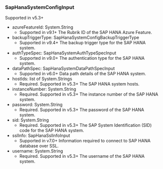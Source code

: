 ### SapHanaSystemConfigInput
Supported in v5.3+

- azureFeatureId: System.String
  - Supported in v9.1+
      The Rubrik ID of the SAP HANA Azure Feature.
- backupTriggerType: SapHanaSystemConfigBackupTriggerType
  - Supported in v9.4+
      The backup trigger type for the SAP HANA system.
- authTypeSpec: SapHanaSystemAuthTypeSpecInput
  - Supported in v9.0+
      The authentication type for the SAP HANA system.
- dataPathSpec: SapHanaSystemDataPathSpecInput
  - Supported in v6.0+
      Data path details of the SAP HANA system.
- hostIds: list of System.Strings
  - Required. Supported in v5.3+
      The SAP HANA system hosts.
- instanceNumber: System.String
  - Required. Supported in v5.3+
      The instance number of the SAP HANA system.
- password: System.String
  - Required. Supported in v5.3+
      The password of the SAP HANA system.
- sid: System.String
  - Required. Supported in v5.3+
      The SAP System Identification (SID) code for the SAP HANA system.
- sslInfo: SapHanaSslInfoInput
  - Supported in v7.0+
      Information required to connect to SAP HANA database over SSL.
- username: System.String
  - Required. Supported in v5.3+
      The username of the SAP HANA system.
